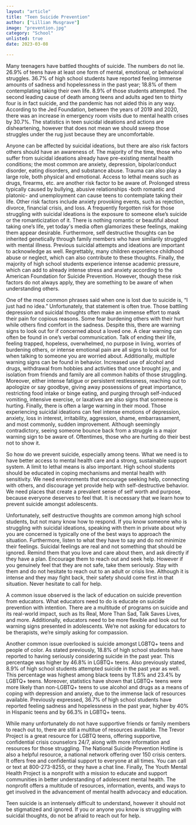 ```yaml
---
layout: "article"
title: "Teen Suicide Prevention"
author: ["Lillian Musgrave"]
image: "prevention.jpg"
category: "School"
unlisted: true
date: 2023-03-08

--- 
```

 
Many teenagers have battled thoughts of suicide. The numbers do not lie. 26.9% of teens have at least one form of mental, emotional, or behavioral struggles. 36.7% of high school students have reported feeling immense amounts of sadness and hopelessness in the past year; 18.8% of them contemplating taking their own life. 8.9% of those students attempted. The second leading cause of death among teens and adults aged ten to thirty four is in fact suicide, and the pandemic has not aided this in any way. According to the Jed Foundation, between the years of 2019 and 2020, there was an increase in emergency room visits due to mental health crises by 30.7%. The statistics in teen suicidal ideations and actions are disheartening, however that does not mean we should sweep those struggles under the rug just because they are uncomfortable. 
 
Anyone can be affected by suicidal ideations, but there are also risk factors others should have an awareness of. The majority of the time, those who suffer from suicidal ideations already have pre-existing mental health conditions; the most common are anxiety, depression, bipolar/conduct disorder, eating disorders, and substance abuse. Trauma can also play a large role, both physical and emotional. Access to lethal means such as drugs, firearms, etc. are another risk factor to be aware of. Prolonged stress typically caused by bullying, abusive relationships -both romantic and platonic- and unemployment can cause teens to contemplate taking their life. Other risk factors include anxiety provoking events, such as rejection, divorce, financial crisis, and loss. A frequently forgotten risk for those struggling with suicidal ideations is the exposure to someone else’s suicide or the romanticization of it. There is nothing romantic or beautiful about taking one’s life, yet today's media  often glamorizes these feelings, making them appear desirable. Furthermore, self destructive thoughts can be inherited genetically through family members who have similarily struggled with mental illness. Previous suicidal attempts and ideations are important to acknowledge as well. Regrettably, many children experience childhood abuse or neglect, which can also contribute to these thoughts. Finally, the majority of high school students experience intense academic pressure, which can add to already intense stress and anxiety according to the American Foundation for Suicide Prevention. However, though these risk factors do not always apply, they are something to be aware of when understanding others. 
 
One of the most common phrases said when one is lost due to suicide is, “I just had no idea.” Unfortunately, that statement is often true. Those battling depression and suicidal thoughts often make an immense effort to mask their pain for copious reasons. Some fear burdening others with their hurt while others find comfort in the sadness. Despite this, there are warning signs to look out for if concerned about a loved one. A clear warning can often be found in one’s verbal communication. Talk of ending their life, feeling trapped, hopeless, overwhelmed, no purpose in living, worries of burdening others, or intense emotional pain are all signs to look out for when talking to someone you are worried about. Additionally, multiple warning signs can be found in behavior. Increased use of alcohol and drugs, withdrawal from hobbies and activities that once brought joy, and isolation from friends and family are all common habits of those struggling. Moreover, either intense fatigue or persistent restlessness, reaching out to apologize or say goodbye, giving away possessions of great importance, restricting food intake or binge eating, and purging through self-induced vomiting, intensive exercise, or laxatives are also signs that someone is hurting. Finally, there is often a large warning in their mood. Those experiencing suicidal ideations can feel intense emotions of depression, anxiety, loss in interest, irritability, aggression, shame, embarrassament, and most commonly, sudden improvement. Although seemingly contradictory, seeing someone bounce back from a struggle is a major warning sign to be aware of. Oftentimes, those who are hurting do their best not to show it. 
 
So how do we prevent suicide, especially among teens. What we need is to have better access to mental health care and a strong, sustainable support system. A limit to lethal means is also important. High school students should be educated in coping mechanisms and mental health with sensitivity. We need environments that encourage seeking help, connecting with others, and discourage yet provide help with self-destructive behavior. We need places that create a prevalent sense of self worth and purpose, because everyone deserves to feel that. It is necessary that we learn how to prevent suicide amongst adolescents.
 
Unfortunately, self destructive thoughts are common among high school students, but not many know how to respond. If you know someone who is struggling with suicidal ideations, speaking with them in private about why you are concerned is typically one of the best ways to approach the situation. Furthermore, listen to what they have to say and do not minimize their feelings. Suicidal feelings are real and not something that should be ignored. Remind them that you love and care about them, and ask directly if they have a plan. Encourage them to reach out and seek help. However if you genuinely feel that they are not safe, take them seriously. Stay with them and do not hesitate to reach out to an adult or crisis line. Although it is intense and they may fight back, their safety should come first in that situation. Never hesitate to call for help.
 
A common issue observed is the lack of education on suicide prevention from educators. What educators need to do is educate on suicide prevention with intention. There are a multitude of programs on suicide and its real-world impact, such as Its Real, More Than Sad, Talk Saves Lives, and more. Additionally, educators need to be more flexible and look out for warning signs presented in adolescents. We’re not asking for educators to be therapists, we’re simply asking for compassion. 
	
Another common issue overlooked is suicide amongst LGBTQ+ teens and people of color. As stated previously, 18.8% of high school students have reported to having seriously considering suicide in the past year. This percentage was higher by 46.8% in LGBTQ+ teens. Also previously stated, 8.9% of high school students attempted suicide in the past year as well. This percentage was highest among black teens by 11.8% and 23.4% by LGBTQ+ teens. Moreover, statistics have shown that LGBTQ+ teens were more likely than non-LGBTQ+ teens to use alcohol and drugs as a means of coping with depression and anxiety, due to the immense lack of resources available. Previously expressed, 36.7% of high school students have reported feeling sadness and hopelessness in the past year, higher by 40% in Hispanic teens and by 66.3% in LGBTQ+ teens.
 
While many unfortunately do not have supportive friends or family members to reach out to, there are still a multitue of resources available. The Trevor Project is a great resource for LGBTQ teens, offering supportive, confidential crisis counselors 24/7, along with more information and resources for those struggling. The National Suicide Prevention Hotline is also a helpful resource, a national network offering over 150 crisis centers. It offers free and confidential support to everyone at all times. You can call or text at 800-273-8255, or they have a chat line. Finally, The Youth Mental Health Project is a nonprofit with a mission to educate and support communities in better understanding of adolescent mental health. The nonprofit offers a multitude of resources, information, events, and ways to get involved in the advancement of mental health advocacy and education. 
 
Teen suicide is an inntensely difficult to understand, however it should not be stigmatized and ignored. If you or anyone you know is struggling with suicidal thoughts, do not be afraid to reach out for help. 


 
